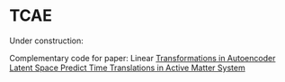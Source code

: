 # TCAE

Under construction:

Complementary code for paper: Linear [Transformations in Autoencoder Latent Space Predict Time Translations in Active Matter System](https://openreview.net/forum?id=ZDBDTHSoMDU)

